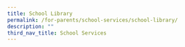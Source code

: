 ```yaml
---
title: School Library
permalink: /for-parents/school-services/school-library/
description: ""
third_nav_title: School Services
---
```

